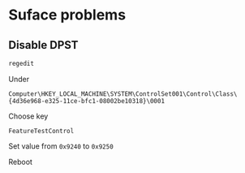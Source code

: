 # Suface problems

## Disable DPST

```cmd
regedit
```

Under

```text
Computer\HKEY_LOCAL_MACHINE\SYSTEM\ControlSet001\Control\Class\{4d36e968-e325-11ce-bfc1-08002be10318}\0001
```

Choose key

```text
FeatureTestControl
```

Set value from `0x9240` to `0x9250`

Reboot
